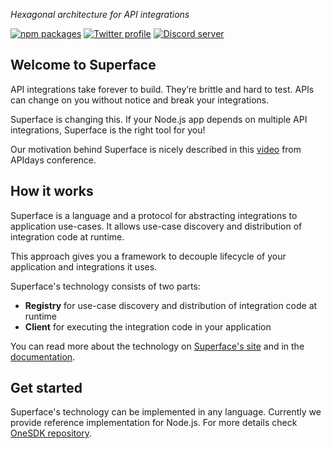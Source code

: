 _Hexagonal architecture for API integrations_

[![npm packages](https://img.shields.io/badge/npm-%40superfaceai-5850ec)](https://www.npmjs.com/org/superfaceai)
[![Twitter profile](https://img.shields.io/badge/Twitter-%40superfaceai-5850ec)](https://twitter.com/superfaceai)
[![Discord server](https://img.shields.io/badge/Discord-superface.ai-5850ec)](https://sfc.is/discord)

## Welcome to Superface

API integrations take forever to build. They’re brittle and hard to test. APIs can change on you without notice and break your integrations.

Superface is changing this. If your Node.js app depends on multiple API integrations, Superface is the right tool for you!

Our motivation behind Superface is nicely described in this [video](https://www.youtube.com/watch?v=BCvq3NXFb94) from APIdays conference.

## How it works

Superface is a language and a protocol for abstracting integrations to application use-cases. It allows use-case discovery and distribution of integration code at runtime.

This approach gives you a framework to decouple lifecycle of your application and integrations it uses.

Superface's technology consists of two parts:

- **Registry** for use-case discovery and distribution of integration code at runtime
- **Client** for executing the integration code in your application

You can read more about the technology on [Superface's site](https://superface.ai) and in the [documentation](https://superface.ai/docs).

## Get started

Superface's technology can be implemented in any language. Currently we provide reference implementation for Node.js. For more details check [OneSDK repository](https://github.com/superfaceai/one-sdk-js).

<!-- TODO: sharkies -->

